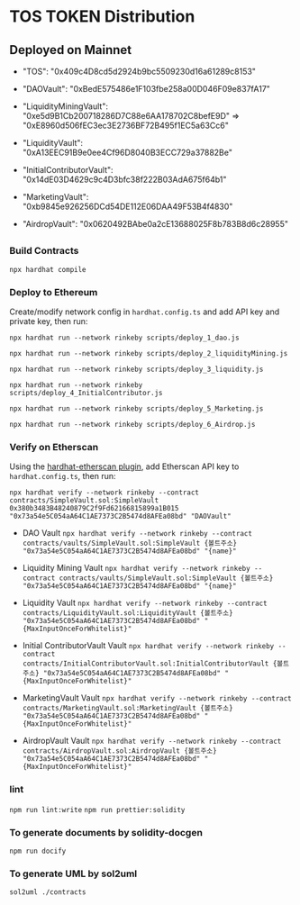 # TOS TOKEN Distribution


## Deployed on Mainnet

* "TOS": "0x409c4D8cd5d2924b9bc5509230d16a61289c8153"

* "DAOVault": "0xBedE575486e1F103fbe258a00D046F09e837fA17"

* "LiquidityMiningVault": "0xe5d9B1Cb200718286D7C88e6AA178702C8befE9D" => "0xE8960d506fEC3ec3E2736BF72B495f1EC5a63Cc6"

* "LiquidityVault": "0xA13EEC91B9e0ee4Cf96D8040B3ECC729a37882Be"

* "InitialContributorVault": "0x14dE03D4629c9c4D3bfc38f222B03AdA675f64b1"

* "MarketingVault": "0xb9845e926256DCd54DE112E06DAA49F53B4f4830"

* "AirdropVault": "0x0620492BAbe0a2cE13688025F8b783B8d6c28955"


##

### Build Contracts

`npx hardhat compile`

### Deploy to Ethereum

Create/modify network config in `hardhat.config.ts` and add API key and private key, then run:

`npx hardhat run --network rinkeby scripts/deploy_1_dao.js`

`npx hardhat run --network rinkeby scripts/deploy_2_liquidityMining.js`

`npx hardhat run --network rinkeby scripts/deploy_3_liquidity.js`

`npx hardhat run --network rinkeby scripts/deploy_4_InitialContributor.js`

`npx hardhat run --network rinkeby scripts/deploy_5_Marketing.js`

`npx hardhat run --network rinkeby scripts/deploy_6_Airdrop.js`

### Verify on Etherscan

Using the [hardhat-etherscan plugin](https://hardhat.org/plugins/nomiclabs-hardhat-etherscan.html), add Etherscan API key to `hardhat.config.ts`, then run:

`npx hardhat verify --network rinkeby --contract contracts/SimpleVault.sol:SimpleVault 0x380b3483B48240879C2f9Fd62166815899a1B015 "0x73a54e5C054aA64C1AE7373C2B5474d8AFEa08bd" "DAOVault"`

* DAO Vault
`npx hardhat verify --network rinkeby --contract contracts/vaults/SimpleVault.sol:SimpleVault {볼트주소} "0x73a54e5C054aA64C1AE7373C2B5474d8AFEa08bd" "{name}"`

* Liquidity Mining Vault
`npx hardhat verify --network rinkeby --contract contracts/vaults/SimpleVault.sol:SimpleVault {볼트주소} "0x73a54e5C054aA64C1AE7373C2B5474d8AFEa08bd" "{name}"`

* Liquidity  Vault
`npx hardhat verify --network rinkeby --contract contracts/LiquidityVault.sol:LiquidityVault {볼트주소} "0x73a54e5C054aA64C1AE7373C2B5474d8AFEa08bd" "{MaxInputOnceForWhitelist}"`

* Initial ContributorVault  Vault
`npx hardhat verify --network rinkeby --contract contracts/InitialContributorVault.sol:InitialContributorVault {볼트주소} "0x73a54e5C054aA64C1AE7373C2B5474d8AFEa08bd" "{MaxInputOnceForWhitelist}"`

* MarketingVault  Vault
`npx hardhat verify --network rinkeby --contract contracts/MarketingVault.sol:MarketingVault {볼트주소} "0x73a54e5C054aA64C1AE7373C2B5474d8AFEa08bd" "{MaxInputOnceForWhitelist}"`


* AirdropVault  Vault
`npx hardhat verify --network rinkeby --contract contracts/AirdropVault.sol:AirdropVault {볼트주소} "0x73a54e5C054aA64C1AE7373C2B5474d8AFEa08bd" "{MaxInputOnceForWhitelist}"`


### lint
`npm run lint:write`
`npm run prettier:solidity`

### To generate documents by solidity-docgen
`npm run docify`


### To generate UML by sol2uml
`sol2uml ./contracts`
